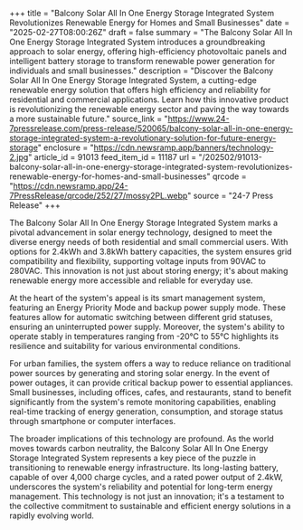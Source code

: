 +++
title = "Balcony Solar All In One Energy Storage Integrated System Revolutionizes Renewable Energy for Homes and Small Businesses"
date = "2025-02-27T08:00:26Z"
draft = false
summary = "The Balcony Solar All In One Energy Storage Integrated System introduces a groundbreaking approach to solar energy, offering high-efficiency photovoltaic panels and intelligent battery storage to transform renewable power generation for individuals and small businesses."
description = "Discover the Balcony Solar All In One Energy Storage Integrated System, a cutting-edge renewable energy solution that offers high efficiency and reliability for residential and commercial applications. Learn how this innovative product is revolutionizing the renewable energy sector and paving the way towards a more sustainable future."
source_link = "https://www.24-7pressrelease.com/press-release/520065/balcony-solar-all-in-one-energy-storage-integrated-system-a-revolutionary-solution-for-future-energy-storage"
enclosure = "https://cdn.newsramp.app/banners/technology-2.jpg"
article_id = 91013
feed_item_id = 11187
url = "/202502/91013-balcony-solar-all-in-one-energy-storage-integrated-system-revolutionizes-renewable-energy-for-homes-and-small-businesses"
qrcode = "https://cdn.newsramp.app/24-7PressRelease/qrcode/252/27/mossy2PL.webp"
source = "24-7 Press Release"
+++

<p>The Balcony Solar All In One Energy Storage Integrated System marks a pivotal advancement in solar energy technology, designed to meet the diverse energy needs of both residential and small commercial users. With options for 2.4kWh and 3.8kWh battery capacities, the system ensures grid compatibility and flexibility, supporting voltage inputs from 90VAC to 280VAC. This innovation is not just about storing energy; it's about making renewable energy more accessible and reliable for everyday use.</p><p>At the heart of the system's appeal is its smart management system, featuring an Energy Priority Mode and backup power supply mode. These features allow for automatic switching between different grid statuses, ensuring an uninterrupted power supply. Moreover, the system's ability to operate stably in temperatures ranging from -20℃ to 55℃ highlights its resilience and suitability for various environmental conditions.</p><p>For urban families, the system offers a way to reduce reliance on traditional power sources by generating and storing solar energy. In the event of power outages, it can provide critical backup power to essential appliances. Small businesses, including offices, cafes, and restaurants, stand to benefit significantly from the system's remote monitoring capabilities, enabling real-time tracking of energy generation, consumption, and storage status through smartphone or computer interfaces.</p><p>The broader implications of this technology are profound. As the world moves towards carbon neutrality, the Balcony Solar All In One Energy Storage Integrated System represents a key piece of the puzzle in transitioning to renewable energy infrastructure. Its long-lasting battery, capable of over 4,000 charge cycles, and a rated power output of 2.4kW, underscores the system's reliability and potential for long-term energy management. This technology is not just an innovation; it's a testament to the collective commitment to sustainable and efficient energy solutions in a rapidly evolving world.</p>